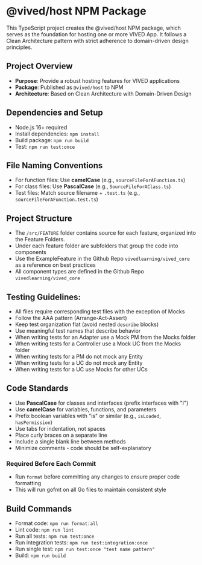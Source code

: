 # @vived/host NPM Package

This TypeScript project creates the @vived/host NPM package, which serves as the foundation for hosting one or more VIVED App. It follows a Clean Architecture pattern with strict adherence to domain-driven design principles.

## Project Overview

- **Purpose**: Provide a robust hosting features for VIVED applications
- **Package**: Published as `@vived/host` to NPM
- **Architecture**: Based on Clean Architecture with Domain-Driven Design

## Dependencies and Setup

- Node.js 16+ required
- Install dependencies: `npm install`
- Build package: `npm run build`
- Test: `npm run test:once`

## File Naming Conventions

- For function files: Use **camelCase** (e.g., `sourceFileForAFunction.ts`)
- For class files: Use **PascalCase** (e.g., `SourceFileForAClass.ts`)
- Test files: Match source filename + `.test.ts` (e.g., `sourceFileForAFunction.test.ts`)

## Project Structure

- The `/src/FEATURE` folder contains source for each feature, organized into the Feature Folders. 
- Under each feature folder are subfolders that group the code into components
- Use the ExampleFeature in the Github Repo `vivedlearning/vived_core` as a reference on best practices
- All component types are defined in the Github Repo `vivedlearning/vived_core`

## Testing Guidelines:

- All files require corresponding test files with the exception of Mocks
- Follow the AAA pattern (Arrange-Act-Assert)
- Keep test organization flat (avoid nested `describe` blocks)
- Use meaningful test names that describe behavior
- When writing tests for an Adapter use a Mock PM from the Mocks folder
- When writing tests for a Controller use a Mock UC from the Mocks folder
- When writing tests for a PM do not mock any Entity
- When writing tests for a UC do not mock any Entity
- When writing tests for a UC use Mocks for other UCs

## Code Standards

- Use **PascalCase** for classes and interfaces (prefix interfaces with "I")
- Use **camelCase** for variables, functions, and parameters
- Prefix boolean variables with "is" or similar (e.g., `isLoaded`, `hasPermission`)
- Use tabs for indentation, not spaces
- Place curly braces on a separate line
- Include a single blank line between methods
- Minimize comments - code should be self-explanatory

### Required Before Each Commit
- Run `format` before committing any changes to ensure proper code formatting
- This will run gofmt on all Go files to maintain consistent style

## Build Commands

- Format code: `npm run format:all`
- Lint code: `npm run lint`
- Run all tests: `npm run test:once`
- Run integration tests: `npm run test:integration:once`
- Run single test: `npm run test:once "test name pattern"`
- Build: `npm run build`
